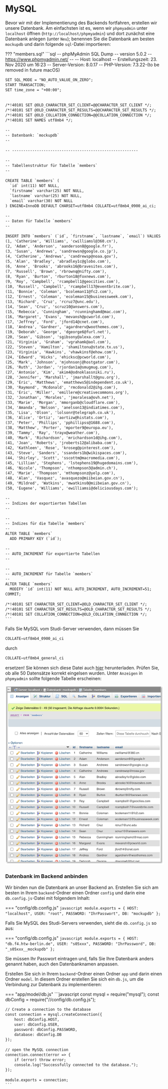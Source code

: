 # MySQL


Bevor wir mit der Implementierung des Backends fortfahren, erstellen wir unsere Datenbank. Am einfachsten ist es, wenn wir `phpmyadmin` unter `localhost` öffnen (`http://localhost/phpmyadmin`) und dort zunächst eine Datenbank anlegen (unter `Neu`); benennen Sie die Datenbank am besten `mockupdb` und darin folgende `sql`-Datei importieren:

??? "members.sql"
	```sql
	-- phpMyAdmin SQL Dump
	-- version 5.0.2
	-- https://www.phpmyadmin.net/
	--
	-- Host: localhost
	-- Erstellungszeit: 23. Nov 2020 um 16:23
	-- Server-Version: 8.0.17
	-- PHP-Version: 7.3.22-(to be removed in future macOS)

	SET SQL_MODE = "NO_AUTO_VALUE_ON_ZERO";
	START TRANSACTION;
	SET time_zone = "+00:00";


	/*!40101 SET @OLD_CHARACTER_SET_CLIENT=@@CHARACTER_SET_CLIENT */;
	/*!40101 SET @OLD_CHARACTER_SET_RESULTS=@@CHARACTER_SET_RESULTS */;
	/*!40101 SET @OLD_COLLATION_CONNECTION=@@COLLATION_CONNECTION */;
	/*!40101 SET NAMES utf8mb4 */;

	--
	-- Datenbank: `mockupdb`
	--

	-- --------------------------------------------------------

	--
	-- Tabellenstruktur für Tabelle `members`
	--

	CREATE TABLE `members` (
	  `id` int(11) NOT NULL,
	  `firstname` varchar(25) NOT NULL,
	  `lastname` varchar(25) NOT NULL,
	  `email` varchar(30) NOT NULL
	) ENGINE=InnoDB DEFAULT CHARSET=utf8mb4 COLLATE=utf8mb4_0900_ai_ci;

	--
	-- Daten für Tabelle `members`
	--

	INSERT INTO `members` (`id`, `firstname`, `lastname`, `email`) VALUES
	(1, 'Catherine', 'Williams', 'cwilliamsl@360.cn'),
	(2, 'Adam', 'Anderson', 'aanderson8@google.fr'),
	(3, 'Susan', 'Andrews', 'sandrewsn@google.co.jp'),
	(4, 'Catherine', 'Andrews', 'candrewsp@noaa.gov'),
	(5, 'Alan', 'Bradley', 'abradley1c@globo.com'),
	(6, 'Anne', 'Brooks', 'abrooks16@bravesites.com'),
	(7, 'Russell', 'Brown', 'rbrownq@nifty.com'),
	(8, 'Ryan', 'Burton', 'rburton18@foxnews.com'),
	(9, 'Roy', 'Campbell', 'rcampbell1@geocities.com'),
	(10, 'Russell', 'Campbell', 'rcampbell17@eventbrite.com'),
	(11, 'Bonnie', 'Coleman', 'bcoleman11@fc2.com'),
	(12, 'Ernest', 'Coleman', 'ecoleman15@businessweek.com'),
	(13, 'Richard', 'Cruz', 'rcruz7@unc.edu'),
	(14, 'Sean', 'Cruz', 'scruz10@answers.com'),
	(15, 'Rebecca', 'Cunningham', 'rcunninghamd@mac.com'),
	(16, 'Margaret', 'Evans', 'mevansh@pcworld.com'),
	(17, 'Jeffrey', 'Ford', 'jford14@cnet.com'),
	(18, 'Andrea', 'Gardner', 'agardnerv@woothemes.com'),
	(19, 'Deborah', 'George', 'dgeorge6@furl.net'),
	(20, 'Sean', 'Gibson', 'sgibsony@alexa.com'),
	(21, 'Virginia', 'Graham', 'vgrahamk@aol.com'),
	(22, 'Steven', 'Hamilton', 'shamiltonu@state.tx.us'),
	(23, 'Virginia', 'Hawkins', 'vhawkinsf@ehow.com'),
	(24, 'Edward', 'Hicks', 'ehicksc@pcworld.com'),
	(25, 'Mark', 'Johnson', 'mjohnsonj@hostgator.com'),
	(26, 'Ruth', 'Jordan', 'rjordan1a@smugmug.com'),
	(27, 'Antonio', 'Kim', 'akim4@odnoklassniki.ru'),
	(28, 'Jennifer', 'Marshall', 'jmarshallt@gnu.org'),
	(29, 'Eric', 'Matthews', 'ematthews5@independent.co.uk'),
	(30, 'Raymond', 'Mcdonald', 'rmcdonald2@ihg.com'),
	(31, 'Eric', 'Miller', 'emillere@creativecommons.org'),
	(32, 'Jonathan', 'Morales', 'jmoralesa@ovh.net'),
	(33, 'Marie', 'Morgan', 'mmorganb@cloudflare.com'),
	(34, 'Amanda', 'Nelson', 'anelson13@indiatimes.com'),
	(35, 'Lisa', 'Olson', 'lolsonr@telegraph.co.uk'),
	(36, 'Alice', 'Ortiz', 'aortizw@histats.com'),
	(37, 'Peter', 'Phillips', 'pphillipss@1688.com'),
	(38, 'Matthew', 'Porter', 'mporter9@europa.eu'),
	(39, 'Tammy', 'Ray', 'trayx@weather.com'),
	(40, 'Mark', 'Richardson', 'mrichardson1d@ihg.com'),
	(41, 'Joan', 'Roberts', 'jroberts12@alibaba.com'),
	(42, 'Kathleen', 'Rose', 'kroseg@pinterest.com'),
	(43, 'Steve', 'Sanders', 'ssanders1b@wikispaces.com'),
	(44, 'Shirley', 'Scott', 'sscottm@macromedia.com'),
	(45, 'Lillian', 'Stephens', 'lstephens19@hugedomains.com'),
	(46, 'Nicole', 'Thompson', 'nthompson3@admin.ch'),
	(47, 'Marie', 'Thompson', 'mthompsonz@yelp.com'),
	(48, 'Alan', 'Vasquez', 'avasquezo@miibeian.gov.cn'),
	(49, 'Mildred', 'Watkins', 'mwatkins0@miibeian.gov.cn'),
	(50, 'Eugene', 'Williams', 'ewilliamsi@deliciousdays.com');

	--
	-- Indizes der exportierten Tabellen
	--

	--
	-- Indizes für die Tabelle `members`
	--
	ALTER TABLE `members`
	  ADD PRIMARY KEY (`id`);

	--
	-- AUTO_INCREMENT für exportierte Tabellen
	--

	--
	-- AUTO_INCREMENT für Tabelle `members`
	--
	ALTER TABLE `members`
	  MODIFY `id` int(11) NOT NULL AUTO_INCREMENT, AUTO_INCREMENT=51;
	COMMIT;

	/*!40101 SET CHARACTER_SET_CLIENT=@OLD_CHARACTER_SET_CLIENT */;
	/*!40101 SET CHARACTER_SET_RESULTS=@OLD_CHARACTER_SET_RESULTS */;
	/*!40101 SET COLLATION_CONNECTION=@OLD_COLLATION_CONNECTION */;
	```

Falls Sie MySQL vom Studi-Server verwenden, dann müssen Sie 

```sql
COLLATE=utf8mb4_0900_ai_ci
```

durch 

```sql
COLLATE=utf8mb4_general_ci
```

ersetzen! Sie können sich diese Datei auch [hier](./files/members.sql) herunterladen. Prüfen Sie, ob alle 50 Datensätze korrekt eingelsen wurden. Unter `Anzeigen` in `phpmyadmin` sollte folgende Tabelle erscheinen:

![phpmyadmin](./files/93_phpmyadmin.png)

### Datenbank im Backend anbinden

Wir binden nun die Datenbank an unser Backend an. Erstellen Sie sich am besten in Ihrem `backend`-Ordner einen Ordner `config` und darin eine `db.config.js`-Datei mit folgendem Inhalt:

=== "config/db.config.js"
	```javascript
	module.exports = {
	    HOST: "localhost",
	    USER: "root",
	    PASSWORD: "IhrPasswort",
	    DB: "mockupdb"
	};
	```

Falls Sie MySQL des Studi-Servers verwenden, sieht die `db.config.js` so aus:

=== "config/db.config.js"
	```javascript
	module.exports = {
	    HOST: "db.f4.htw-berlin.de",
	    USER: "s05xxx",
	    PASSWORD: "IhrPassword",
	    DB: "_s05xxx__mockupdb"
	};
	```


Sie müssen Ihr Passwort eintragen und, falls Sie Ihre Datenbank anders genannt haben, auch den Datenbanknamen anpassen. 

Erstellen Sie sich in Ihrem `backend`-Ordner einen Ordner `app` und darin einen Ordner `model`. In diesem Ordner erstellen Sie sich ein `db.js`, um die Verbindung zur Datenbank zu implementieren: 

=== "app/model/db.js"
	```javascript
	const mysql = require("mysql");
	const dbConfig = require("//config/db.config.js");

	// Create a connection to the database
	const connection = mysql.createConnection({
	    host: dbConfig.HOST,
	    user: dbConfig.USER,
	    password: dbConfig.PASSWORD,
	    database: dbConfig.DB
	});

	// open the MySQL connection
	connection.connect(error => {
	    if (error) throw error;
	    console.log("Successfully connected to the database.");
	});

	module.exports = connection;
	```

